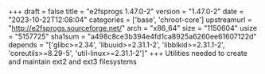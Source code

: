 +++
draft = false
title = "e2fsprogs 1.47.0-2"
version = "1.47.0-2"
date = "2023-10-22T12:08:04"
categories = ['base', 'chroot-core']
upstreamurl = "http://e2fsprogs.sourceforge.net/"
arch = "x86_64"
size = "1150604"
usize = "5157725"
sha1sum = "a498c8ce3b394e4fd1ca8925a6260ee61607122d"
depends = "['glibc>=2.34', 'libuuid>=2.31.1-2', 'libblkid>=2.31.1-2', 'coreutils>=8.29-5', 'util-linux>=2.31.1-2']"
+++
Utilities needed to create and maintain ext2 and ext3 filesystems
